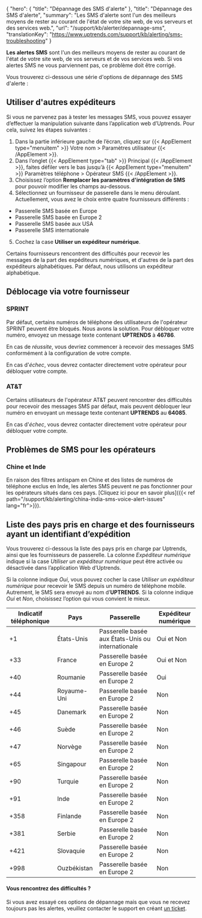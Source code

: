 {
"hero": {
"title": "Dépannage des SMS d'alerte"
},
"title": "Dépannage des SMS d'alerte",
"summary": "Les SMS d'alerte sont l'un des meilleurs moyens de rester au courant de l'état de votre site web, de vos serveurs et des services web.",
"url": "/support/kb/alerter/depannage-sms",
"translationKey": "https://www.uptrends.com/support/kb/alerting/sms-troubleshooting"
}

**Les alertes SMS** sont l'un des meilleurs moyens de rester au courant de l'état de votre site web, de vos serveurs et de vos services web. Si vos alertes SMS ne vous parviennent pas, ce problème doit être corrigé.

Vous trouverez ci-dessous une série d'options de dépannage des SMS d'alerte :

## Utiliser d'autres expéditeurs

Si vous ne parvenez pas à tester les messages SMS, vous pouvez essayer d’effectuer la manipulation suivante dans l’application web d’Uptrends. Pour cela, suivez les étapes suivantes :

1. Dans la partie inférieure gauche de l’écran, cliquez sur {{< AppElement type="menuitem" >}} Votre nom > Paramètres utilisateur {{< /AppElement >}}.
2. Dans l’onglet {{< AppElement type="tab" >}} Principal {{< /AppElement >}}, faites défiler vers le bas jusqu’à {{< AppElement type="menuitem" >}} Paramètres téléphone > Opérateur SMS {{< /AppElement >}}.
3. Choisissez l’option **Remplacer les paramètres d'intégration de SMS** pour pouvoir modifier les champs au-dessous.
4. Sélectionnez un fournisseur de passerelle dans le menu déroulant. Actuellement, vous avez le choix entre quatre fournisseurs différents :

- Passerelle SMS basée en Europe
- Passerelle SMS basée en Europe 2
- Passerelle SMS basée aux USA
- Passerelle SMS internationale

5. Cochez la case **Utiliser un expéditeur numérique**.

Certains fournisseurs rencontrent des difficultés pour recevoir les messages de la part des expéditeurs numériques, et d'autres de la part des expéditeurs alphabétiques. Par défaut, nous utilisons un expéditeur alphabétique.

## Déblocage via votre fournisseur

### SPRINT

Par défaut, certains numéros de téléphone des utilisateurs de l'opérateur SPRINT peuvent être bloqués. Nous avons la solution. Pour débloquer votre numéro, envoyez un message texte contenant **UPTRENDS** à **46786**.

En cas de *réussite*, vous devriez commencer à recevoir des messages SMS conformément à la configuration de votre compte.

En cas d'*échec*, vous devrez contacter directement votre opérateur pour débloquer votre compte.

### AT&T

Certains utilisateurs de l'opérateur AT&T peuvent rencontrer des difficultés pour recevoir des messages SMS par défaut, mais peuvent débloquer leur numéro en envoyant un message texte contenant **UPTRENDS** au **64085**.

En cas d'*échec*, vous devrez contacter directement votre opérateur pour débloquer votre compte.

## Problèmes de SMS pour les opérateurs

### Chine et Inde

En raison des filtres antispam en Chine et des listes de numéros de téléphone exclus en Inde, les alertes SMS peuvent ne pas fonctionner pour les opérateurs situés dans ces pays. [Cliquez ici pour en savoir plus]({{< ref path="/support/kb/alerting/china-india-sms-voice-alert-issues" lang="fr">}}).

## Liste des pays pris en charge et des fournisseurs ayant un identifiant d’expédition

Vous trouverez ci-dessous la liste des pays pris en charge par Uptrends, ainsi que les fournisseurs de passerelle. La colonne *Expéditeur numérique* indique si la case *Utiliser un expéditeur numérique* peut être activée ou désactivée dans l’application Web d’Uptrends.

Si la colonne indique *Oui*, vous pouvez cocher la case *Utiliser un expéditeur numérique* pour recevoir le SMS depuis un numéro de téléphone mobile. Autrement, le SMS sera envoyé au nom d’**UPTRENDS**. Si la colonne indique *Oui* et *Non*, choisissez l’option qui vous convient le mieux.

| Indicatif téléphonique | Pays | Passerelle | Expéditeur numérique |
|--|--|--|--|
| +1 | États-Unis | Passerelle basée aux États-Unis ou internationale | Oui et Non |
| +33 | France | Passerelle basée en Europe 2 | Oui et Non |
| +40 | Roumanie | Passerelle basée en Europe 2 | Oui |
| +44	| Royaume-Uni | Passerelle basée en Europe 2 | Non |
| +45	| Danemark | Passerelle basée en Europe 2 | Non |
| +46 | Suède | Passerelle basée en Europe 2 | Non |
| +47 | Norvège | Passerelle basée en Europe 2 | Non |
| +65 |	Singapour | Passerelle basée en Europe 2 | Non |
| +90 |	Turquie | Passerelle basée en Europe 2 | Non |
| +91	| Inde	| Passerelle basée en Europe 2 | Non |
| +358 | Finlande	| Passerelle basée en Europe 2	| Non |
| +381 |Serbie | Passerelle basée en Europe 2	| Non |
| +421 | Slovaquie | Passerelle basée en Europe 2	| Non |
| +998 | Ouzbékistan | Passerelle basée en Europe 2	| Non |

#### Vous rencontrez des difficultés ?

Si vous avez essayé ces options de dépannage mais que vous ne recevez toujours pas les alertes, veuillez contacter le support en créant [un ticket](/contact).
